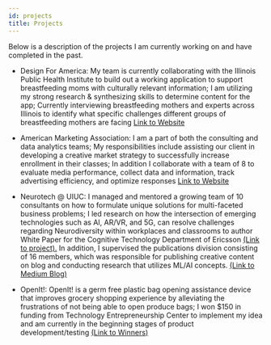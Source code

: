 ```yaml
---
id: projects
title: Projects
---
```


Below is a description of the projects I am currently working on and have completed in the past. 

* Design For America: My team is currently collaborating with the Illinois Public Health Institute to build out a working application to support breastfeeding moms with culturally relevant information; I am utilizing my strong research & synthesizing skills to determine content for
the app; Currently interviewing breastfeeding mothers and experts across Illinois to identify what specific challenges different groups of breastfeeding mothers are facing [Link to Website](https://dfaillinois.com)

* American Marketing Association: I am a part of both the consulting and data analytics teams; My responsibilities include assisting our client in developing a creative market strategy to successfully increase enrollment in their classes; In addition I collaborate with a team of 8 to evaluate media performance, collect data and information, track advertising efficiency, and optimize responses [Link to Website](https://www.amaillinois.org)

* Neurotech @ UIUC: I managed and mentored a growing team of 10 consultants on how to formulate unique solutions for multi-faceted business problems; I led research on how the intersection of emerging technologies such as AI, AR/VR, and 5G, can resolve challenges regarding Neurodiversity within workplaces and classrooms to author White Paper for the Cognitive Technology Department of Ericsson <a href="https://kavlau2.github.io/tech-portfolio/docs/assets/ntuiucwp.pdf" target="_blank">(Link to project).</a> In addition, I supervised the publications division consisting of 16 members, which was responsible for publishing
creative content on blog and conducting research that utilizes ML/AI concepts. [(Link to Medium Blog)](https://medium.com/@uiucneurotech/disease-treatment-using-bci-technology-c6168332a82b)

* OpenIt!: OpenIt! is a germ free plastic bag opening assistance device that improves grocery shopping experience by alleviating the frustrations of not being able to open produce bags; I won $150 in funding from Technology Entrepreneurship Center to implement my idea and am currently in the beginning stages of product development/testing [(Link to Winners)](https://tec.illinois.edu/programs/isolate-ideate)
